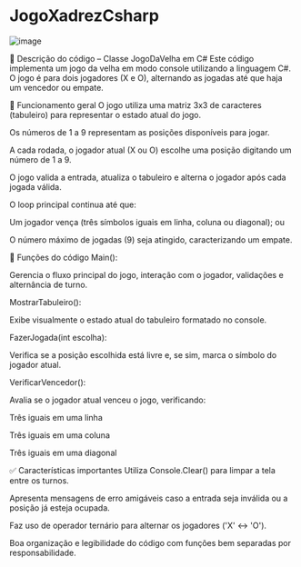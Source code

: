 # JogoXadrezCsharp

![image](https://github.com/user-attachments/assets/c67da84d-d388-4a9e-a5c0-a8268b495bbe)


📝 Descrição do código – Classe JogoDaVelha em C#
Este código implementa um jogo da velha em modo console utilizando a linguagem C#. O jogo é para dois jogadores (X e O), alternando as jogadas até que haja um vencedor ou empate.

🔧 Funcionamento geral
O jogo utiliza uma matriz 3x3 de caracteres (tabuleiro) para representar o estado atual do jogo.

Os números de 1 a 9 representam as posições disponíveis para jogar.

A cada rodada, o jogador atual (X ou O) escolhe uma posição digitando um número de 1 a 9.

O jogo valida a entrada, atualiza o tabuleiro e alterna o jogador após cada jogada válida.

O loop principal continua até que:

Um jogador vença (três símbolos iguais em linha, coluna ou diagonal); ou

O número máximo de jogadas (9) seja atingido, caracterizando um empate.

🧩 Funções do código
Main():

Gerencia o fluxo principal do jogo, interação com o jogador, validações e alternância de turno.

MostrarTabuleiro():

Exibe visualmente o estado atual do tabuleiro formatado no console.

FazerJogada(int escolha):

Verifica se a posição escolhida está livre e, se sim, marca o símbolo do jogador atual.

VerificarVencedor():

Avalia se o jogador atual venceu o jogo, verificando:

Três iguais em uma linha

Três iguais em uma coluna

Três iguais em uma diagonal

✅ Características importantes
Utiliza Console.Clear() para limpar a tela entre os turnos.

Apresenta mensagens de erro amigáveis caso a entrada seja inválida ou a posição já esteja ocupada.

Faz uso de operador ternário para alternar os jogadores ('X' ↔ 'O').

Boa organização e legibilidade do código com funções bem separadas por responsabilidade.


